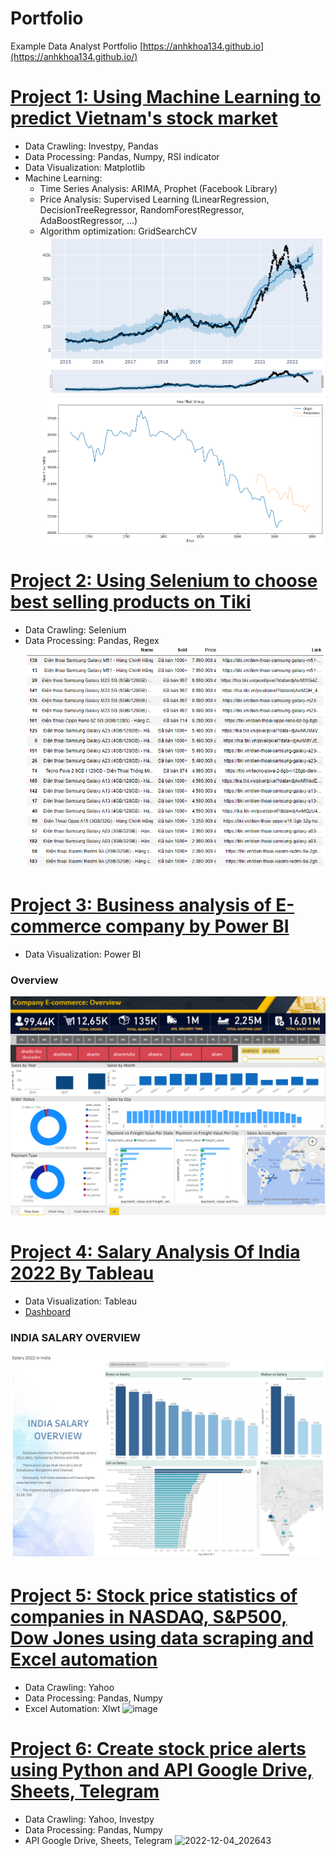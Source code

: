 
# Portfolio
Example Data Analyst Portfolio
[https://anhkhoa134.github.io](https://anhkhoa134.github.io/)


# [Project 1: Using Machine Learning to predict Vietnam's stock market](https://github.com/anhkhoa134/portfolio/blob/main/Project_1/README.md)
* Data Crawling: Investpy, Pandas
* Data Processing: Pandas, Numpy, RSI indicator
* Data Visualization: Matplotlib
* Machine Learning:
  * Time Series Analysis: ARIMA, Prophet (Facebook Library)
  * Price Analysis: Supervised Learning (LinearRegression, DecisionTreeRegressor, RandomForestRegressor, AdaBoostRegressor, ...)
  * Algorithm optimization: GridSearchCV
![Prophet Chart](https://raw.githubusercontent.com/anhkhoa134/portfolio/main/Project_1/images/2022-06-25_183113.png)
![Plot Chart](https://raw.githubusercontent.com/anhkhoa134/portfolio/main/Project_1/images/2022-06-25_211443.png)

# 
# [Project 2: Using Selenium to choose best selling products on Tiki](https://github.com/anhkhoa134/portfolio/tree/main/Project_2)
* Data Crawling: Selenium
* Data Processing: Pandas, Regex
![](https://raw.githubusercontent.com/anhkhoa134/portfolio/main/Project_2/images/2022-06-30_004602.png)

#
# [Project 3: Business analysis of E-commerce company by Power BI](https://github.com/anhkhoa134/portfolio/tree/main/Project_3)
* Data Visualization: Power BI
### Overview
![](https://raw.githubusercontent.com/anhkhoa134/portfolio/main/Project_3/images/2022-08-11_203506.png)

#
# [Project 4: Salary Analysis Of India 2022 By Tableau](https://github.com/anhkhoa134/portfolio/tree/main/Project_4)
* Data Visualization: Tableau
* [Dashboard](https://public.tableau.com/app/profile/le.anh.khoa/viz/SalaryIndia/Salary2022inIndia?publish=yes)
### INDIA SALARY OVERVIEW
![](https://raw.githubusercontent.com/anhkhoa134/portfolio/main/Project_4/images/2022-08-14_074424.png)

#
# [Project 5: Stock price statistics of companies in NASDAQ, S&P500, Dow Jones using data scraping and Excel automation](https://github.com/anhkhoa134/portfolio/tree/main/Project_5)
* Data Crawling: Yahoo
* Data Processing: Pandas, Numpy
* Excel Automation: Xlwt
![image](https://user-images.githubusercontent.com/108108639/215115100-77de0562-f668-4721-8c69-642121b4b3d5.png)

#
# [Project 6: Create stock price alerts using Python and API Google Drive, Sheets, Telegram](https://github.com/anhkhoa134/portfolio/tree/main/Project_6)
* Data Crawling: Yahoo, Investpy
* Data Processing: Pandas, Numpy
* API Google Drive, Sheets, Telegram
![2022-12-04_202643](https://user-images.githubusercontent.com/108108639/215137534-5cb2e6c1-0c12-4bf0-82dd-80a58fb02d0c.png)

